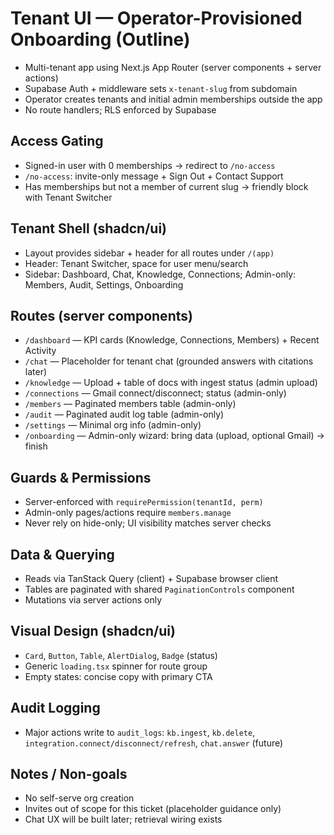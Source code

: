 # Tenant UI — Operator-Provisioned Onboarding (Outline)

- Multi-tenant app using Next.js App Router (server components + server actions)
- Supabase Auth + middleware sets `x-tenant-slug` from subdomain
- Operator creates tenants and initial admin memberships outside the app
- No route handlers; RLS enforced by Supabase

## Access Gating
- Signed-in user with 0 memberships → redirect to `/no-access`
- `/no-access`: invite-only message + Sign Out + Contact Support
- Has memberships but not a member of current slug → friendly block with Tenant Switcher

## Tenant Shell (shadcn/ui)
- Layout provides sidebar + header for all routes under `/(app)`
- Header: Tenant Switcher, space for user menu/search
- Sidebar: Dashboard, Chat, Knowledge, Connections; Admin-only: Members, Audit, Settings, Onboarding

## Routes (server components)
- `/dashboard` — KPI cards (Knowledge, Connections, Members) + Recent Activity
- `/chat` — Placeholder for tenant chat (grounded answers with citations later)
- `/knowledge` — Upload + table of docs with ingest status (admin upload)
- `/connections` — Gmail connect/disconnect; status (admin-only)
- `/members` — Paginated members table (admin-only)
- `/audit` — Paginated audit log table (admin-only)
- `/settings` — Minimal org info (admin-only)
- `/onboarding` — Admin-only wizard: bring data (upload, optional Gmail) → finish

## Guards & Permissions
- Server-enforced with `requirePermission(tenantId, perm)`
- Admin-only pages/actions require `members.manage`
- Never rely on hide-only; UI visibility matches server checks

## Data & Querying
- Reads via TanStack Query (client) + Supabase browser client
- Tables are paginated with shared `PaginationControls` component
- Mutations via server actions only

## Visual Design (shadcn/ui)
- `Card`, `Button`, `Table`, `AlertDialog`, `Badge` (status)
- Generic `loading.tsx` spinner for route group
- Empty states: concise copy with primary CTA

## Audit Logging
- Major actions write to `audit_logs`: `kb.ingest`, `kb.delete`, `integration.connect/disconnect/refresh`, `chat.answer` (future)

## Notes / Non-goals
- No self-serve org creation
- Invites out of scope for this ticket (placeholder guidance only)
- Chat UX will be built later; retrieval wiring exists
